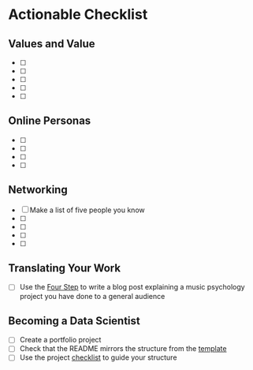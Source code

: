 # Actionable Checklist 

## Values and Value

* [ ]
* [ ]
* [ ]
* [ ]
* [ ]

## Online Personas

* [ ]
* [ ]
* [ ]
* [ ]

## Networking

* [ ] Make a list of five people you know 
* [ ]
* [ ]
* [ ]
* [ ]

## Translating Your Work

* [ ] Use the [Four Step]() to write a blog post explaining a music psychology project you have done to a general audience 

## Becoming a Data Scientist

* [ ] Create a portfolio project
* [ ] Check that the README mirrors the structure from the [template](https://github.com/learn-co-students/capstone-template-london-ds)
* [ ] Use the project [checklist](https://github.com/learn-co-students/capstone-template-london-ds/blob/master/Checklist.md) to guide your structure 
